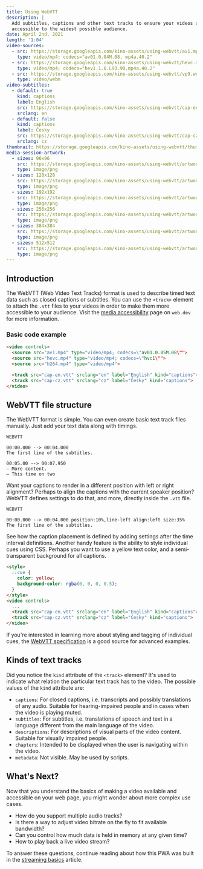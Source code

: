 ```yaml
---
title: Using WebVTT
description: |
  Add subtitles, captions and other text tracks to ensure your videos are
  accessible to the widest possible audience.
date: April 2nd, 2021
length: '1:04'
video-sources:
  - src: https://storage.googleapis.com/kino-assets/using-webvtt/av1.mp4
    type: video/mp4; codecs="av01.0.04M.08, mp4a.40.2"
  - src: https://storage.googleapis.com/kino-assets/using-webvtt/hevc.mp4
    type: video/mp4; codecs="hev1.1.6.L93.90,mp4a.40.2"
  - src: https://storage.googleapis.com/kino-assets/using-webvtt/vp9.webm
    type: video/webm
video-subtitles:
  - default: true
    kind: captions
    label: English
    src: https://storage.googleapis.com/kino-assets/using-webvtt/cap-en.vtt
    srclang: en
  - default: false
    kind: captions
    label: Česky
    src: https://storage.googleapis.com/kino-assets/using-webvtt/cap-cz.vtt
    srclang: cz
thumbnail: https://storage.googleapis.com/kino-assets/using-webvtt/thumbnail.png
media-session-artwork:
  - sizes: 96x96
    src: https://storage.googleapis.com/kino-assets/using-webvtt/artwork-96x96.png
    type: image/png
  - sizes: 128x128
    src: https://storage.googleapis.com/kino-assets/using-webvtt/artwork-128x128.png
    type: image/png
  - sizes: 192x192
    src: https://storage.googleapis.com/kino-assets/using-webvtt/artwork-192x192.png
    type: image/png
  - sizes: 256x256
    src: https://storage.googleapis.com/kino-assets/using-webvtt/artwork-256x256.png
    type: image/png
  - sizes: 384x384
    src: https://storage.googleapis.com/kino-assets/using-webvtt/artwork-384x384.png
    type: image/png
  - sizes: 512x512
    src: https://storage.googleapis.com/kino-assets/using-webvtt/artwork-512x512.png
    type: image/png
---
```


## Introduction

The WebVTT (Web Video Text Tracks) format is used to describe timed text data
such as closed captions or subtitles. You can use the `<track>` element to
attach the `.vtt` files to your videos in order to make them more accessible
to your audience. Visit the [media accessibility] page on `web.dev` for more
information.

### Basic code example

```html
<video controls>
  <source src="av1.mp4" type="video/mp4; codecs=\"av01.0.05M.08\"">
  <source src="hevc.mp4" type="video/mp4; codecs=\"hvc1\"">
  <source src="h264.mp4" type="video/mp4">

  <track src="cap-en.vtt" srclang="en" label="English" kind="captions">
  <track src="cap-cz.vtt" srclang="cz" label="Česky" kind="captions">
</video>
```

## WebVTT file structure

The WebVTT format is simple. You can even create basic text track files
manually. Just add your text data along with timings.

```
WEBVTT

00:00.000 --> 00:04.000
The first line of the subtitles.

00:05.00 --> 00:07.950
– More content.
– This time on two
```

Want your captions to render in a different position with left or right
alignment? Perhaps to align the captions with the current speaker position?
WebVTT defines settings to do that, and more, directly inside the `.vtt` file.

```
WEBVTT

00:00.000 --> 00:04.000 position:10%,line-left align:left size:35%
The first line of the subtitles.
```

See how the caption placement is defined by adding settings after the time
interval definitions. Another handy feature is the ability to style individual
cues using CSS. Perhaps you want to use a yellow text color, and a
semi-transparent background for all captions.

```html
<style>
  ::cue {
    color: yellow;
    background-color: rgba(0, 0, 0, 0.5);
  }
</style>
<video controls>
  ...
  <track src="cap-en.vtt" srclang="en" label="English" kind="captions">
  <track src="cap-cz.vtt" srclang="cz" label="Česky" kind="captions">
</video>
```

If you're interested in learning more about styling and tagging of individual
cues, the [WebVTT specification] is a good source for advanced examples.

## Kinds of text tracks

Did you notice the `kind` attribute of the `<track>` element? It's used to
indicate what relation the particular text track has to the video. The
possible values of the `kind` attribute are:

* `captions`: For closed captions, i.e. transcripts and possibly translations
  of any audio. Suitable for hearing-impaired people and in cases when the
  video is playing muted.
* `subtitles`: For subtitles, i.e. translations of speech and text in a
  language different from the main language of the video.
* `descriptions`: For descriptions of visual parts of the video content.
  Suitable for visually impaired people.
* `chapters`: Intended to be displayed when the user is navigating within
  the video.
* `metadata`: Not visible. May be used by scripts.

## What's Next?

Now that you understand the basics of making a video available and accessible
on your web page, you might wonder about more complex use cases.

* How do you support multiple audio tracks?
* Is there a way to adjust video bitrate on the fly to fit available bandwidth?
* Can you control how much data is held in memory at any given time?
* How to play back a live video stream?

To answer these questions, continue reading about how this PWA was built in
the [streaming basics] article.

[media accessibility]: https://web.dev/media-accessibility/
[WebVTT specification]: https://w3c.github.io/webvtt/
[streaming basics]: /streaming-basics/
